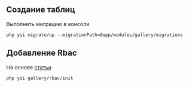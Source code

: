 Создание таблиц
------------

Выполнить миграцию в консоли

```
php yii migrate/up --migrationPath=@app/modules/gallery/migrations
```

Добавление Rbac
------------
На основе [статьи](http://www.yiiframework.com/wiki/820/yii2-create-console-commands-inside-a-module-or-extension/)

```
php yii gallery/rbac/init
```